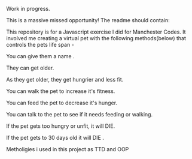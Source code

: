 Work in progress.
 


This is a massive missed opportunity!
The readme should contain:

This repository is for a Javascript exercise I did for Manchester Codes. It involved me creating a virtual pet with the following methods(below) that controls the pets life span - 

You can give them a name .

They can get older.

As they get older, they get hungrier and less fit. 

You can walk the pet to increase it's fitness. 

You can feed the pet to decrease it's hunger. 

You can talk to the pet to see if it needs feeding or walking.

If the pet gets too hungry or unfit, it will DIE.

If the pet gets to 30 days old it will DIE .

Metholigies i used in this project as TTD and OOP


